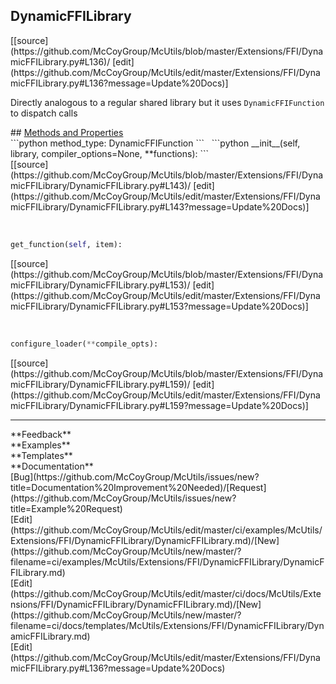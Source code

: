## <a id="McUtils.Extensions.FFI.DynamicFFILibrary.DynamicFFILibrary">DynamicFFILibrary</a> 

<div class="docs-source-link" markdown="1">
[[source](https://github.com/McCoyGroup/McUtils/blob/master/Extensions/FFI/DynamicFFILibrary.py#L136)/
[edit](https://github.com/McCoyGroup/McUtils/edit/master/Extensions/FFI/DynamicFFILibrary.py#L136?message=Update%20Docs)]
</div>

Directly analogous to a regular shared library but it uses
`DynamicFFIFunction` to dispatch calls







<div class="collapsible-section">
 <div class="collapsible-section collapsible-section-header" markdown="1">
## <a class="collapse-link" data-toggle="collapse" href="#methods" markdown="1"> Methods and Properties</a> <a class="float-right" data-toggle="collapse" href="#methods"><i class="fa fa-chevron-down"></i></a>
 </div>
 <div class="collapsible-section collapsible-section-body collapse show" id="methods" markdown="1">
 ```python
method_type: DynamicFFIFunction
```
<a id="McUtils.Extensions.FFI.DynamicFFILibrary.DynamicFFILibrary.__init__" class="docs-object-method">&nbsp;</a> 
```python
__init__(self, library, compiler_options=None, **functions): 
```
<div class="docs-source-link" markdown="1">
[[source](https://github.com/McCoyGroup/McUtils/blob/master/Extensions/FFI/DynamicFFILibrary/DynamicFFILibrary.py#L143)/
[edit](https://github.com/McCoyGroup/McUtils/edit/master/Extensions/FFI/DynamicFFILibrary/DynamicFFILibrary.py#L143?message=Update%20Docs)]
</div>


<a id="McUtils.Extensions.FFI.DynamicFFILibrary.DynamicFFILibrary.get_function" class="docs-object-method">&nbsp;</a> 
```python
get_function(self, item): 
```
<div class="docs-source-link" markdown="1">
[[source](https://github.com/McCoyGroup/McUtils/blob/master/Extensions/FFI/DynamicFFILibrary/DynamicFFILibrary.py#L153)/
[edit](https://github.com/McCoyGroup/McUtils/edit/master/Extensions/FFI/DynamicFFILibrary/DynamicFFILibrary.py#L153?message=Update%20Docs)]
</div>


<a id="McUtils.Extensions.FFI.DynamicFFILibrary.DynamicFFILibrary.configure_loader" class="docs-object-method">&nbsp;</a> 
```python
configure_loader(**compile_opts): 
```
<div class="docs-source-link" markdown="1">
[[source](https://github.com/McCoyGroup/McUtils/blob/master/Extensions/FFI/DynamicFFILibrary/DynamicFFILibrary.py#L159)/
[edit](https://github.com/McCoyGroup/McUtils/edit/master/Extensions/FFI/DynamicFFILibrary/DynamicFFILibrary.py#L159?message=Update%20Docs)]
</div>
 </div>
</div>












---


<div markdown="1" class="text-secondary">
<div class="container">
  <div class="row">
   <div class="col" markdown="1">
**Feedback**   
</div>
   <div class="col" markdown="1">
**Examples**   
</div>
   <div class="col" markdown="1">
**Templates**   
</div>
   <div class="col" markdown="1">
**Documentation**   
</div>
   <div class="col" markdown="1">
   
</div>
   <div class="col" markdown="1">
   
</div>
   <div class="col" markdown="1">
   
</div>
</div>
  <div class="row">
   <div class="col" markdown="1">
[Bug](https://github.com/McCoyGroup/McUtils/issues/new?title=Documentation%20Improvement%20Needed)/[Request](https://github.com/McCoyGroup/McUtils/issues/new?title=Example%20Request)   
</div>
   <div class="col" markdown="1">
[Edit](https://github.com/McCoyGroup/McUtils/edit/master/ci/examples/McUtils/Extensions/FFI/DynamicFFILibrary/DynamicFFILibrary.md)/[New](https://github.com/McCoyGroup/McUtils/new/master/?filename=ci/examples/McUtils/Extensions/FFI/DynamicFFILibrary/DynamicFFILibrary.md)   
</div>
   <div class="col" markdown="1">
[Edit](https://github.com/McCoyGroup/McUtils/edit/master/ci/docs/McUtils/Extensions/FFI/DynamicFFILibrary/DynamicFFILibrary.md)/[New](https://github.com/McCoyGroup/McUtils/new/master/?filename=ci/docs/templates/McUtils/Extensions/FFI/DynamicFFILibrary/DynamicFFILibrary.md)   
</div>
   <div class="col" markdown="1">
[Edit](https://github.com/McCoyGroup/McUtils/edit/master/Extensions/FFI/DynamicFFILibrary.py#L136?message=Update%20Docs)   
</div>
   <div class="col" markdown="1">
   
</div>
   <div class="col" markdown="1">
   
</div>
   <div class="col" markdown="1">
   
</div>
</div>
</div>
</div>